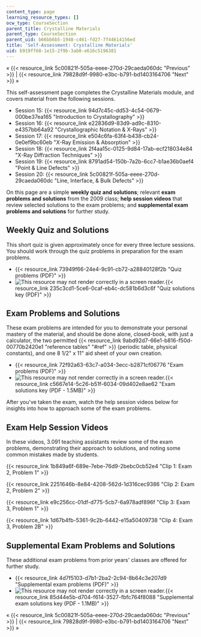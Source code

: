 ```yaml
---
content_type: page
learning_resource_types: []
ocw_type: CourseSection
parent_title: Crystalline Materials
parent_type: CourseSection
parent_uid: b66bb6b5-1948-c461-fd27-7f44614156ed
title: 'Self-Assessment: Crystalline Materials'
uid: b919ff60-1e15-2f9b-3ab0-e616c5196381
---
```


« {{< resource_link 5c00821f-505a-eeee-270d-29caeda060dc "Previous" >}} | {{< resource_link 79828d9f-9980-e3bc-b791-bd1403164706 "Next" >}} »

This self-assessment page completes the Crystalline Materials module, and covers material from the following sessions.

*   Session 15: {{< resource_link 94d7c45c-dd53-4c54-0679-000be37ea165 "Introduction to Crystallography" >}}
*   Session 16: {{< resource_link e22836d9-83d9-ad9c-8310-e4357bb64a92 "Crystallographic Notation & X-Rays" >}}
*   Session 17: {{< resource_link e504c6fa-63f4-b438-cb24-0e0ef9bc60eb "X-Ray Emission & Absorption" >}}
*   Session 18: {{< resource_link 2f4aa15c-0125-9d84-17ab-ecf218034e84 "X-Ray Diffraction Techniques" >}}
*   Session 19: {{< resource_link 8791ad54-150b-7a2b-6cc7-b1ae36b0aef4 "Point & Line Defects" >}}
*   Session 20: {{< resource_link 5c00821f-505a-eeee-270d-29caeda060dc "Line, Interface, & Bulk Defects" >}}

On this page are a simple **weekly quiz and solutions**; relevant **exam problems and solutions** from the 2009 class; **help session videos** that review selected solutions to the exam problems; and **supplemental exam problems and solutions** for further study.

Weekly Quiz and Solutions
-------------------------

This short quiz is given approximately once for every three lecture sessions. You should work through the quiz problems in preparation for the exam problems.

*   {{< resource_link 73949f66-24e4-9c91-cb72-a28840128f2b "Quiz problems (PDF)" >}}
*   ![This resource may not render correctly in a screen reader.](/images/inacessible.gif){{< resource_link 235c3cd1-5ce6-0caf-eb4c-dc581b6d3c6f "Quiz solutions key (PDF)" >}}

Exam Problems and Solutions
---------------------------

These exam problems are intended for you to demonstrate your personal mastery of the material, and should be done alone, closed-book, with just a calculator, the two permitted {{< resource_link 9abd92d7-66e1-b816-f50d-00770b2420e1 "reference tables" "#ref" >}} (periodic table, physical constants), and one 8 1/2" x 11" aid sheet of your own creation.

*   {{< resource_link 72f92a63-63c7-a034-3ecc-b2871cf06776 "Exam problems (PDF)" >}}
*   ![This resource may not render correctly in a screen reader.](/images/inacessible.gif){{< resource_link c5667e14-5c26-b51f-6034-09d402e8ae62 "Exam solutions key (PDF - 1.5MB)" >}}

After you've taken the exam, watch the help session videos below for insights into how to approach some of the exam problems.

Exam Help Session Videos
------------------------

In these videos, 3.091 teaching assistants review some of the exam problems, demonstrating their approach to solutions, and noting some common mistakes made by students.

{{< resource_link 1b849a6f-689e-7ebe-76d9-2bebc0cb52e4 "Clip 1: Exam 2, Problem 1" >}}

{{< resource_link 2251646b-8e84-4208-562d-1d316cec9386 "Clip 2: Exam 2, Problem 2" >}}

{{< resource_link e9c256cc-01df-d775-5cb7-6a978adf896f "Clip 3: Exam 3, Problem 1" >}}

{{< resource_link 1d67b4fb-5361-9c2b-6442-e15a50409738 "Clip 4: Exam 3, Problem 2B" >}}

Supplemental Exam Problems and Solutions
----------------------------------------

These additional exam problems from prior years' classes are offered for further study.

*   {{< resource_link 4d7f5103-d7b1-2ba2-2c94-8b64c3e207d9 "Supplemental exam problems (PDF)" >}}
*   ![This resource may not render correctly in a screen reader.](/images/inacessible.gif){{< resource_link 85d44e5b-d704-f614-3527-fbfc764f8088 "Supplemental exam solutions key (PDF - 1.1MB)" >}}

« {{< resource_link 5c00821f-505a-eeee-270d-29caeda060dc "Previous" >}} | {{< resource_link 79828d9f-9980-e3bc-b791-bd1403164706 "Next" >}} »